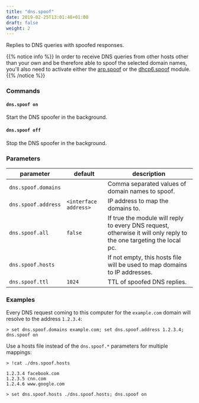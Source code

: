 ```yaml
---
title: "dns.spoof"
date: 2019-02-25T13:01:48+01:00
draft: false
weight: 2
---
```


Replies to DNS queries with spoofed responses.

{{% notice info %}}
In order to receive DNS queries from other hosts other than your own and be therefore able to spoof the selected domain names, you'll also need to activate either the [arp.spoof](/modules/ethernet/spoofers/arp.spoof/) or the [dhcp6.spoof](/modules/ethernet/spoofers/dhcp6.spoof/) module.
{{% /notice %}}

### Commands

#### `dns.spoof on`

Start the DNS spoofer in the background.

#### `dns.spoof off`

Stop the DNS spoofer in the background.

### Parameters

| parameter           | default               | description                                                                                                         |
| ------------------- | --------------------- | ------------------------------------------------------------------------------------------------------------------- |
| `dns.spoof.domains` |                       | Comma separated values of domain names to spoof.                                                                    |
| `dns.spoof.address` | `<interface address>` | IP address to map the domains to.                                                                                   |
| `dns.spoof.all`     | `false`               | If true the module will reply to every DNS request, otherwise it will only reply to the one targeting the local pc. |
| `dns.spoof.hosts`   |                       | If not empty, this hosts file will be used to map domains to IP addresses.                                          |
| `dns.spoof.ttl`     | `1024`                | TTL of spoofed DNS replies.                                                                                         |

### Examples

Every DNS request coming to this computer for the `example.com` domain will resolve to the address `1.2.3.4`:

    > set dns.spoof.domains example.com; set dns.spoof.address 1.2.3.4; dns.spoof on

Use a hosts file instead of the `dns.spoof.*` parameters for multiple mappings:

    > !cat ./dns.spoof.hosts

    1.2.3.4 facebook.com
    1.2.3.5 cnn.com
    1.2.4.6 www.google.com

    > set dns.spoof.hosts ./dns.spoof.hosts; dns.spoof on
